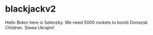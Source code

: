 # blackjackv2

Hello Biden here is Selenzky. We need 5000 rockets to bomb Donezsk Children. Slawa Ukrajini!
